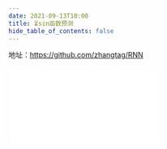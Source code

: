 ```yaml
---
date: 2021-09-13T10:00
title: ⏳sin函数预测
hide_table_of_contents: false
---
```


地址：https://github.com/zhangtag/RNN

<div class="bilibili">
    <iframe src="//player.bilibili.com/player.html?aid=468340138&bvid=BV1u5411m7iU&cid=581178084&page=1&high_quality=1" 
    scrolling="no" border="0" frameborder="no" framespacing="0" allowfullscreen="true"> </iframe>
</div>

